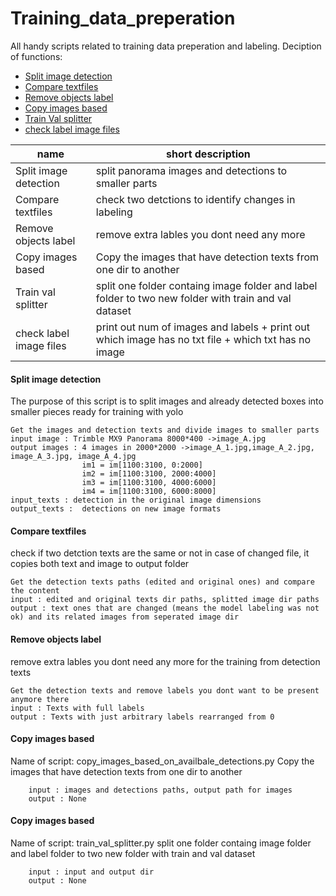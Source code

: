 # Training_data_preperation
All handy scripts related to training data preperation and labeling. Deciption of functions:
- [Split image detection](#Split-image-detection)
- [Compare textfiles](#Compare-textfiles)
- [Remove objects label](#Remove-objects-label)
- [Copy images based](#Copy-images-based)
- [Train Val splitter](#train-val-splitter)
- [check label image files](#check-label-image-files)


| name | short description | 
| --- | --- | 
| Split image detection | split panorama images and detections to smaller parts |
| Compare textfiles | check two detctions to identify changes in labeling  | 
| Remove objects label | remove extra lables you dont need any more  |
| Copy images based | Copy the images that have detection texts from one dir to another |
| Train val splitter | split one folder containg image folder and label folder to two new folder with train and val dataset  |
| check label image files | print out num of images and labels + print out which image has no txt file + which txt has no image  |

#### Split image detection
The purpose of this script is to split images and already detected boxes into smaller pieces ready for training with yolo
```More description:
Get the images and detection texts and divide images to smaller parts
input image : Trimble MX9 Panorama 8000*400 ->image_A.jpg
output images : 4 images in 2000*2000 ->image_A_1.jpg,image_A_2.jpg, image_A_3.jpg, image_A_4.jpg
                im1 = im[1100:3100, 0:2000]
                im2 = im[1100:3100, 2000:4000]
                im3 = im[1100:3100, 4000:6000]
                im4 = im[1100:3100, 6000:8000]
input_texts : detection in the original image dimensions
output_texts :  detections on new image formats
```
#### Compare textfiles
check if two detction texts are the same or not in case of changed file, it copies both text and image to output folder
```More description:
Get the detection texts paths (edited and original ones) and compare the content
input : edited and original texts dir paths, splitted image dir paths
output : text ones that are changed (means the model labeling was not ok) and its related images from seperated image dir
```
#### Remove objects label
remove extra lables you dont need any more for the training from detection texts
```More description:
Get the detection texts and remove labels you dont want to be present anymore there
input : Texts with full labels
output : Texts with just arbitrary labels rearranged from 0
```
#### Copy images based
Name of script: copy_images_based_on_availbale_detections.py
Copy the images that have detection texts from one dir to another
```More description: 
    input : images and detections paths, output path for images
    output : None
```
#### Copy images based
Name of script: train_val_splitter.py
split one folder containg image folder and label folder to two new folder with train and val dataset 
```More description: 
    input : input and output dir
    output : None
```

